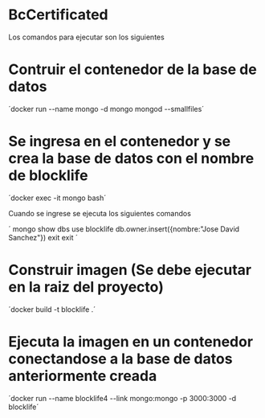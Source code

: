 # BcCertificated



Los comandos para ejecutar son los siguientes

# Contruir el contenedor de la base de datos
´docker run --name mongo -d mongo mongod --smallfiles´

# Se ingresa en el contenedor y se crea la base de datos con el nombre de blocklife
´docker exec -it mongo bash´

Cuando se ingrese se ejecuta los siguientes comandos

´
mongo
show dbs
use blocklife
db.owner.insert({nombre:"Jose David Sanchez"})
exit
exit
´
# Construir imagen (Se debe ejecutar en la raiz del proyecto)
 ´docker build -t blocklife .´

# Ejecuta la imagen en un contenedor conectandose a la base de datos anteriormente creada
´docker run --name blocklife4 --link mongo:mongo -p 3000:3000 -d blocklife´
 
